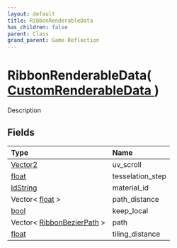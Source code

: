 ```yaml
---
layout: default
title: RibbonRenderableData
has_children: false
parent: Class
grand_parent: Game Reflection
---
```

# RibbonRenderableData( [ CustomRenderableData ](/docs/game-reflection/classes/custom_renderable_data) )
Description 

## Fields

| Type | Name |
|:-------------|:--------------|
| [Vector2](/docs/game-reflection/classes/vector2) | uv_scroll |
| [float](/docs/game-reflection/components/float) | tesselation_step |
| [IdString](/docs/game-reflection/components/id_string) | material_id |
| Vector< [float](/docs/game-reflection/components/float) > | path_distance |
| [bool](/docs/game-reflection/components/bool) | keep_local |
| Vector< [RibbonBezierPath](/docs/game-reflection/classes/ribbon_bezier_path) > | path |
| [float](/docs/game-reflection/components/float) | tiling_distance |

